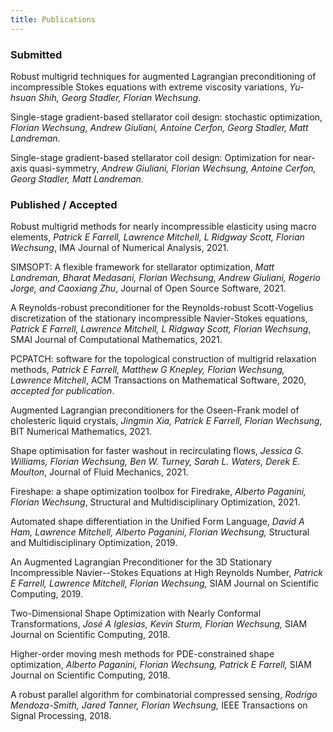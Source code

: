 ```yaml
---
title: Publications
---
```


### Submitted

Robust multigrid techniques for augmented Lagrangian preconditioning of incompressible Stokes equations with extreme viscosity variations, _Yu-hsuan Shih, Georg Stadler, Florian Wechsung_.

Single-stage gradient-based stellarator coil design: stochastic optimization, _Florian Wechsung, Andrew Giuliani, Antoine Cerfon, Georg Stadler, Matt Landreman_.

Single-stage gradient-based stellarator coil design: Optimization for near-axis quasi-symmetry, _Andrew Giuliani, Florian Wechsung, Antoine Cerfon, Georg Stadler, Matt Landreman_.


### Published / Accepted

Robust multigrid methods for nearly incompressible elasticity using macro elements, _Patrick E Farrell, Lawrence Mitchell, L Ridgway Scott, Florian Wechsung_, IMA Journal of Numerical Analysis, 2021.

SIMSOPT: A flexible framework for stellarator optimization, _Matt Landreman, Bharat Medasani, Florian Wechsung, Andrew Giuliani, Rogerio Jorge, and Caoxiang Zhu_, Journal of Open Source Software, 2021.

A Reynolds-robust preconditioner for the Reynolds-robust Scott-Vogelius discretization of the stationary incompressible Navier-Stokes equations, _Patrick E Farrell, Lawrence Mitchell, L Ridgway Scott, Florian Wechsung_, SMAI Journal of Computational Mathematics, 2021.

PCPATCH: software for the topological construction of multigrid relaxation methods, _Patrick E Farrell, Matthew G Knepley, Florian Wechsung, Lawrence Mitchell_, ACM Transactions on Mathematical Software, 2020, *accepted for publication*.

Augmented Lagrangian preconditioners for the Oseen-Frank model of cholesteric liquid crystals, _Jingmin Xia, Patrick E Farrell, Florian Wechsung_, BIT Numerical Mathematics, 2021.

Shape optimisation for faster washout in recirculating flows, _Jessica G. Williams, Florian Wechsung, Ben W. Turney, Sarah L. Waters, Derek E. Moulton_, Journal of Fluid Mechanics, 2021.

Fireshape: a shape optimization toolbox for Firedrake, _Alberto Paganini, Florian Wechsung_, Structural and Multidisciplinary Optimization, 2021.

Automated shape differentiation in the Unified Form Language, _David A Ham, Lawrence Mitchell, Alberto Paganini, Florian Wechsung,_ Structural and Multidisciplinary Optimization, 2019.

An Augmented Lagrangian Preconditioner for the 3D Stationary Incompressible Navier--Stokes Equations at High Reynolds Number, _Patrick E Farrell, Lawrence Mitchell, Florian Wechsung,_ SIAM Journal on Scientific Computing, 2019.

Two-Dimensional Shape Optimization with Nearly Conformal Transformations, _José A Iglesias, Kevin Sturm, Florian Wechsung,_ SIAM Journal on Scientific Computing, 2018.

Higher-order moving mesh methods for PDE-constrained shape optimization, _Alberto Paganini, Florian Wechsung, Patrick E Farrell,_ SIAM Journal on Scientific Computing, 2018.

A robust parallel algorithm for combinatorial compressed sensing, _Rodrigo Mendoza-Smith, Jared Tanner, Florian Wechsung,_ IEEE Transactions on Signal Processing, 2018.
